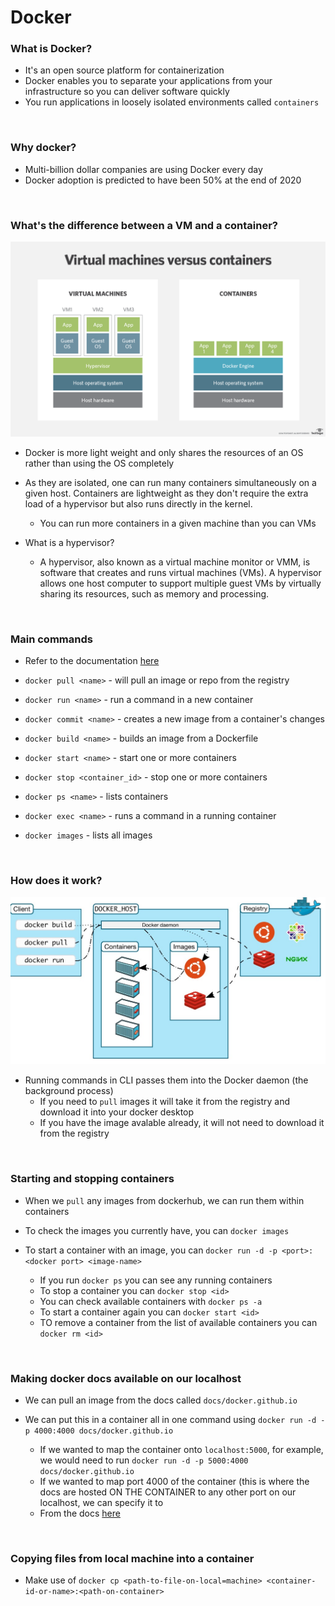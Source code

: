 # Docker

### What is Docker?
- It's an open source platform for containerization
- Docker enables you to separate your applications from your infrastructure so you can deliver software quickly
- You run applications in loosely isolated environments called `containers`

<br>

### Why docker?
- Multi-billion dollar companies are using Docker every day
- Docker adoption is predicted to have been 50% at the end of 2020 

<br>

### What's the difference between a VM and a container?

![](images/vmcontainers.jpg)

- Docker is more light weight and only shares the resources of an OS rather than using the OS completely

- As they are isolated, one can run many containers simultaneously on a given host. Containers are lightweight as they don't require the extra load of a hypervisor but also runs directly in the kernel.
    - You can run more containers in a given machine than you can VMs

- What is a hypervisor?
    - A hypervisor, also known as a virtual machine monitor or VMM, is software that creates and runs virtual machines (VMs). A hypervisor allows one host computer to support multiple guest VMs by virtually sharing its resources, such as memory and processing. 

<br>

### Main commands
- Refer to the documentation [here](https://docs.docker.com/engine/reference/commandline/docker/)

- `docker pull <name>` - will pull an image or repo from the registry
- `docker run <name>` - run a command in a new container
- `docker commit <name>` - creates a new image from a container's changes
- `docker build <name>` - builds an image from a Dockerfile

- `docker start <name>` - start one or more containers
- `docker stop <container_id>` - stop one or more containers
- `docker ps <name>` - lists containers
- `docker exec <name>` - runs a command in a running container
- `docker images` - lists all images

<br>

### How does it work?

![](images/docker1.jpg)

- Running commands in CLI passes them into the Docker daemon (the background process) 
    - If you need to `pull` images it will take it from the registry and download it into your docker desktop
    - If you have the image avalable already, it will not need to download it from the registry

<br>

### Starting and stopping containers
- When we `pull` any images from dockerhub, we can run them within containers

- To check the images you currently have, you can `docker images`

- To start a container with an image, you can `docker run -d -p <port>:<docker port> <image-name>`
    - If you run `docker ps` you can see any running containers
    - To stop a container you can `docker stop <id>`
    - You can check available containers with `docker ps -a`
    - To start a container again you can `docker start <id>`
    - TO remove a container from the list of available containers you can `docker rm <id>`

<br>

### Making docker docs available on our localhost
- We can pull an image from the docs called `docs/docker.github.io`

- We can put this in a container all in one command using `docker run -d -p 4000:4000 docs/docker.github.io`
    - If we wanted to map the container onto `localhost:5000`, for example, we would need to run `docker run -d -p 5000:4000 docs/docker.github.io`
    - If we wanted to map port 4000 of the container (this is where the docs are hosted ON THE CONTAINER to any other port on our localhost, we can specify it to 
    - From the docs [here](https://docs.docker.com/engine/reference/commandline/run/#publish-or-expose-port--p---expose)

<br>

### Copying files from local machine into a container
- Make use of `docker cp <path-to-file-on-local=machine> <container-id-or-name>:<path-on-container>`

